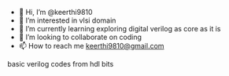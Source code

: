 - 👋 Hi, I’m @keerthi9810
- 👀 I’m interested in vlsi domain
- 🌱 I’m currently learning exploring digital verilog as core as it is
- 💞️ I’m looking to collaborate on coding 
- 📫 How to reach me keerthi9810@gmail.com

<!---
keerthi9810/keerthi9810 is a ✨ special ✨ repository because its `README.md` (this file) appears on your GitHub profile.
You can click the Preview link to take a look at your changes.
--->basic verilog codes from hdl bits
